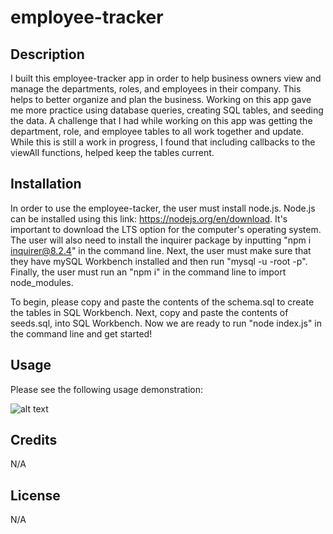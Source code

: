 # employee-tracker

## Description

I built this employee-tracker app in order to help business owners view and manage the departments, roles, and employees in their company. This helps to better organize and plan the business. Working on this app gave me more practice using database queries, creating SQL tables, and seeding the data. A challenge that I had while working on this app was getting the department, role, and employee tables to all work together and update. While this is still a work in progress, I found that including callbacks to the viewAll functions, helped keep the tables current.

## Installation

In order to use the employee-tacker, the user must install node.js. Node.js can be installed using this link: https://nodejs.org/en/download. It's important to download the LTS option for the computer's operating system. The user will also need to install the inquirer package by inputting "npm i inquirer@8.2.4" in the command line. Next, the user must make sure that they have mySQL Workbench installed and then run "mysql -u -root -p". Finally, the user must run an "npm i" in the command line to import node_modules.

To begin, please copy and paste the contents of the schema.sql to create the tables in SQL Workbench. Next, copy and paste the contents of seeds.sql, into SQL Workbench. Now we are ready to run "node index.js" in the command line and get started!

## Usage

Please see the following usage demonstration:

![alt text](assets/images/screenshot.png)

## Credits

N/A

## License

N/A
